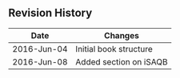 ## Revision History

|Date       |Changes                        |
|-----------|-------------------------------|
|2016-Jun-04 |Initial book structure        |
|2016-Jun-08 |Added section on iSAQB        | 

